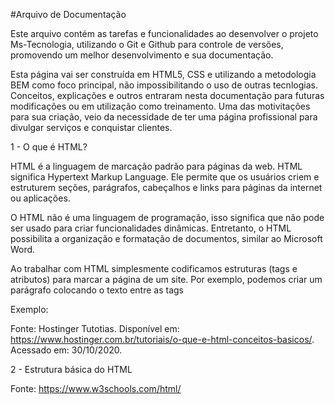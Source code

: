 #Arquivo de Documentação

Este arquivo contém as tarefas e funcionalidades ao desenvolver o projeto Ms-Tecnologia, utilizando o Git e Github para controle de versões, promovendo um melhor desenvolvimento e sua documentação.

Esta página vai ser construída em HTML5, CSS e utilizando a metodologia BEM como foco principal, não impossibilitando o uso de outras tecnlogias.
Conceitos, explicações e outros entraram nesta documentação para futuras modificações ou em utilização como treinamento.
Uma das motivitações para sua criação, veio da necessidade de ter uma página profissional para divulgar serviços e conquistar clientes.

1 - O que é HTML?

HTML é a linguagem de marcação padrão para páginas da web. HTML significa Hypertext Markup Language. Ele permite que os usuários criem e estruturem seções, parágrafos, cabeçalhos e links para páginas da internet ou aplicações.

O HTML não é uma linguagem de programação, isso significa que não pode ser usado para criar funcionalidades dinâmicas. Entretanto, o HTML possibilita a organização e formatação de documentos, similar ao Microsoft Word.

Ao trabalhar com HTML simplesmente codificamos estruturas (tags e atributos) para marcar a página de um site. Por exemplo, podemos criar um parágrafo colocando o texto entre as tags 
<!-- <p> e </p>. -->


Exemplo: 
<!-- 
<p>Assim você cria um parágrafo com HTML.</p>
<p>Você pode criar vários!</p> 
-->

Fonte: Hostinger Tutotias. Disponível em: https://www.hostinger.com.br/tutoriais/o-que-e-html-conceitos-basicos/. Acessado em: 30/10/2020.

2 - Estrutura básica do HTML

<!-- 
<!DOCTYPE html>
<html>
<head>
<title>Page Title</title>
</head>
<body>

<h1>This is a Heading</h1>
<p>This is a paragraph.</p>

</body>
</html> 
-->

Fonte: https://www.w3schools.com/html/


